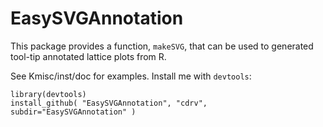 EasySVGAnnotation
=================

This package provides a function, `makeSVG`, that can be used to generated
tool-tip annotated lattice plots from R.

See Kmisc/inst/doc for examples. Install me with `devtools`:

    library(devtools)
    install_github( "EasySVGAnnotation", "cdrv", subdir="EasySVGAnnotation" )
